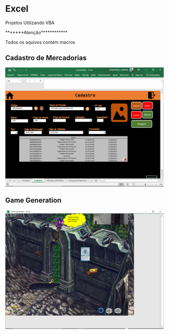 # Excel
Projetos Utilizando VBA
<p>*******Atenção************</p>
Todos os aquivos  contém macros

<h2>Cadastro de Mercadorias</h2>
<img src="https://github.com/JonathanSRS/Excel/blob/main/Cadastro%20Mercadorias/Bootstrap/assets/img/Cadastro.png">
<br>
<h2>Game Generation</h2>
<img src="https://github.com/JonathanSRS/Excel/blob/main/Game%20Generation/img/Fase%201.png">
